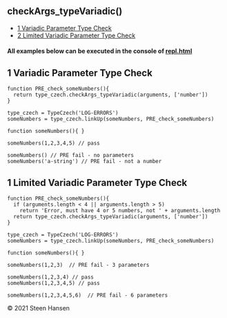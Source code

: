 
## checkArgs_typeVariadic()

  -  [1 Variadic Parameter Type Check](#variadic-parameter-type-check)  
  -  [2 Limited Variadic Parameter Type Check](#limited-variadic-parameter-type-check)  

#### All examples below can be executed in the console of [repl.html](../../test-collection/repl.html)

## 1 Variadic Parameter Type Check<a name="variadic-parameter-type-check"></a>
  
```
function PRE_check_someNumbers(){
  return type_czech.checkArgs_typeVariadic(arguments, ['number'])
}

type_czech = TypeCzech('LOG-ERRORS')
someNumbers = type_czech.linkUp(someNumbers, PRE_check_someNumbers) 

function someNumbers(){ }

someNumbers(1,2,3,4,5) // pass

someNumbers() // PRE fail - no parameters
someNumbers('a-string') // PRE fail - not a number
```

## 1 Limited Variadic Parameter Type Check<a name="limited-variadic-parameter-type-check"></a>
  
```
function PRE_check_someNumbers(){
  if (arguments.length < 4 || arguments.length > 5) 
    return 'Error, must have 4 or 5 numbers, not ' + arguments.length
  return type_czech.checkArgs_typeVariadic(arguments, ['number'])
}

type_czech = TypeCzech('LOG-ERRORS')
someNumbers = type_czech.linkUp(someNumbers, PRE_check_someNumbers) 

function someNumbers(){ }

someNumbers(1,2,3)  // PRE fail - 3 parameters

someNumbers(1,2,3,4) // pass
someNumbers(1,2,3,4,5) // pass

someNumbers(1,2,3,4,5,6)  // PRE fail - 6 parameters

```







 &copy; 2021 Steen Hansen



